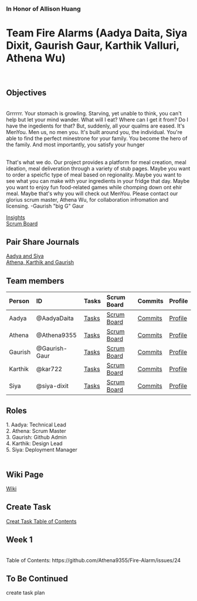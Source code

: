 <h3>In Honor of Allison Huang<h3>
<h1>Team Fire Alarms (Aadya Daita, Siya Dixit, Gaurish Gaur, Karthik Valluri, Athena Wu)</h1><br>
<h2>Objectives</h2>
<br>
Grrrrrr. Your stomach is growling. Starving, yet unable to think, you can't help but let your mind wander. What will I eat? Where can I get it from? Do I have the ingedients for that? But, suddenly, all your qualms are eased. It's MenYou. Men us, no men you. It's built around you, the individual. You're able to find the perfect minestrone for your family. You become the hero of the family. And most importantly, you satisfy your hunger<br>
  
<br>That's what we do. Our project provides a platform for meal creation, meal ideation, meal deliveration through a variety of stub pages. Maybe you want to order a speicfic type of meal based on regionality. Maybe you want to see what you can make with your ingredients in your fridge that day. Maybe you want to enjoy fun food-related games while chomping down ont ehir meal. Maybe that's why you will check out MenYou. Please contact our glorius scrum master, Athena Wu, for collaboration infromation and licensing. -Gaurish "big G" Gaur<br>
  

[Insights](https://github.com/Athena9355/Fire-Alarm/graphs/contributors)<br>
[Scrum Board](https://github.com/Athena9355/Fire-Alarm/projects/1)<br>

<h2>Pair Share Journals</h2>

[Aadya and Siya](https://docs.google.com/document/d/1FtdWpVy_CJZpu8YmIE0UjfWv7T8IVVkyAn3OUUUnyzo/edit?usp=sharing)<br>
[Athena, Karthik and Gaurish](https://docs.google.com/document/d/1RKQYQk72xNNsAfam6i4DWZPq3Ip1vbQbMoXzIbpKPdo/edit?usp=sharing)<br>

<h2>Team members</h2>

| Person      |  ID   | Tasks  | Scrum Board  | Commits  |  Profile  |
| :---        |  :--- | :---   | :---         |  :---    | :---      |
| Aadya       | @AadyaDaita  | [Tasks](https://github.com/Athena9355/Fire-Alarm/issues/assigned/AadyaDaita) | [Scrum Board](https://github.com/Athena9355/Fire-Alarm/projects/1?card_filter_query=assignee%3Aaadyadaita)  | [Commits](https://github.com/Athena9355/Fire-Alarm/commits?author=AadyaDaita) | [Profile](https://github.com/AadyaDaita) |
| Athena      | @Athena9355  |  [Tasks](https://github.com/Athena9355/Fire-Alarm/issues/assigned/Athena9355) | [Scrum Board](https://github.com/Athena9355/Fire-Alarm/projects/1?card_filter_query=assignee%3Aathena9355)  | [Commits](https://github.com/Athena9355/Fire-Alarm/commits?author=Athena9355) | [Profile](https://github.com/Athena9355) |
| Gaurish     | @Gaurish-Gaur  | [Tasks](https://github.com/Athena9355/Fire-Alarm/issues/assigned/Gaurish-Gaur) | [Scrum Board](https://github.com/Athena9355/Fire-Alarm/projects/1?card_filter_query=assignee%3Agaurish-gaur) | [Commits](https://github.com/Athena9355/Fire-Alarm/commits?author=Gaurish-Gaur) | [Profile](https://github.com/Gaurish-Gaur) |
| Karthik     | @kar722 | [Tasks](https://github.com/Athena9355/Fire-Alarm/issues/assigned/kar722) | [Scrum Board](https://github.com/Athena9355/Fire-Alarm/projects/1?card_filter_query=assignee%3Akar722) | [Commits](https://github.com/Athena9355/Fire-Alarm/commits?author=kar722) | [Profile](https://github.com/kar722) |
| Siya       | @siya-dixit  | [Tasks](https://github.com/Athena9355/Fire-Alarm/issues/assigned/siya-dixit) | [Scrum Board](https://github.com/Athena9355/Fire-Alarm/projects/1?card_filter_query=assignee%3Asiya-dixit)  | [Commits]() | [Profile](https://github.com/siya-dixit) |

<h2>Roles</h2>
1. Aadya: Technical Lead <br>
2. Athena: Scrum Master <br>
3. Gaurish: Github Admin <br>
4. Karthik: Design Lead <br>
5. Siya: Deployment Manager <br>
<br>

<h2>Wiki Page</h2>

[Wiki](https://github.com/Athena9355/Fire-Alarm/wiki)<br>

  
<h2>Create Task</h2>

[Creat Task Table of Contents](https://github.com/Athena9355/Fire-Alarm/issues/29)<br>
  
  
  


  <h2>Week 1</h2><br>
  Table of Contents: https://github.com/Athena9355/Fire-Alarm/issues/24
<h2>To Be Continued</h2>

  create task plan
